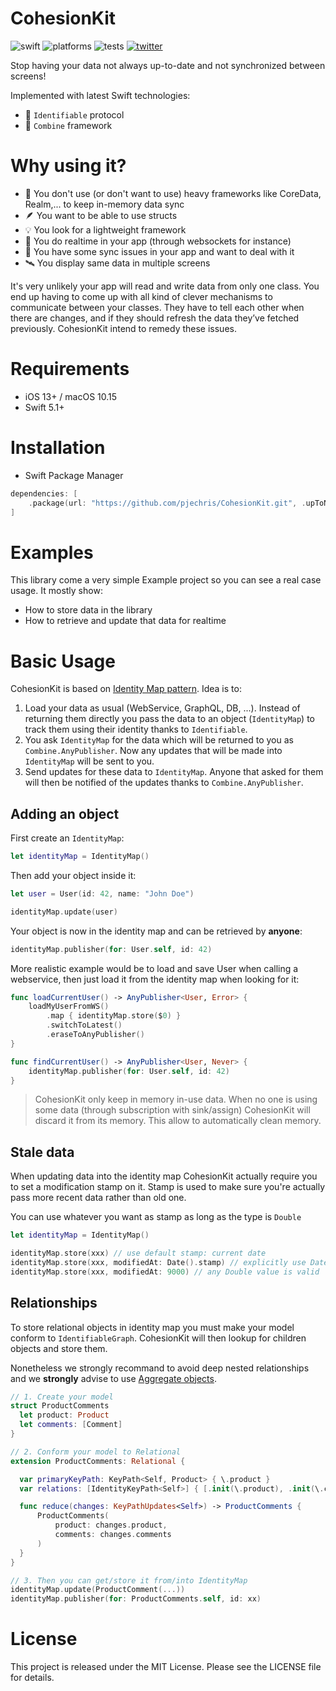 # CohesionKit

![swift](https://img.shields.io/badge/Swift-5.1%2B-orange?logo=swift&logoColor=white)
![platforms](https://img.shields.io/badge/Platforms-iOS%20%7C%20macOS-lightgrey)
![tests](https://github.com/pjechris/CohesionKit/actions/workflows/test.yml/badge.svg)
[![twitter](https://img.shields.io/badge/twitter-pjechris-1DA1F2?logo=twitter&logoColor=white)](https://twitter.com/pjechris)

Stop having your data not always up-to-date and not synchronized between screens! 

Implemented with latest Swift technologies:

- 📇 `Identifiable` protocol
- 🧰 `Combine` framework

# Why using it?

- 🦕 You don't use (or don't want to use) heavy frameworks like CoreData, Realm,... to keep in-memory data sync
- 🪶 You want to be able to use structs
- 💡 You look for a lightweight framework
- 🔁 You do realtime in your app (through websockets for instance)
- 🐛 You have some sync issues in your app and want to deal with it
- 🛰️ You display same data in multiple screens

It's very unlikely your app will read and write data from only one class. You end up having to come up with all kind of clever mechanisms to communicate between your classes. They have to tell each other when there are changes, and if they should refresh the data they’ve fetched previously. CohesionKit intend to remedy these issues.

# Requirements

- iOS 13+ / macOS 10.15
- Swift 5.1+

# Installation

- Swift Package Manager

```swift
dependencies: [
    .package(url: "https://github.com/pjechris/CohesionKit.git", .upToNextMajor(from: "0.1.0"))
]
```

# Examples

This library come a very simple Example project so you can see a real case usage. It mostly show:

- How to store data in the library
- How to retrieve and update that data for realtime

# Basic Usage

CohesionKit is based on [Identity Map pattern](http://martinfowler.com/eaaCatalog/identityMap.html). Idea is to:

1. Load your data as usual (WebService, GraphQL, DB, ...). Instead of returning them directly you pass the data to an object (`IdentityMap`) to track them using their identity thanks to `Identifiable`.
1. You ask `IdentityMap` for the data which will be returned to you as `Combine.AnyPublisher`. Now any updates that will be made into `IdentityMap` will be sent to you.
2. Send updates for these data to `IdentityMap`. Anyone that asked for them will then be notified of the updates thanks to `Combine.AnyPublisher`.

## Adding an object

First create an `IdentityMap`:

```swift
let identityMap = IdentityMap()
```

Then add your object inside it:

```swift
let user = User(id: 42, name: "John Doe")

identityMap.update(user)
```

Your object is now in the identity map and can be retrieved by **anyone**:

```swift
identityMap.publisher(for: User.self, id: 42)
```

More realistic example would be to load and save User when calling a webservice, then just load it from the identity map when looking for it:

```swift
func loadCurrentUser() -> AnyPublisher<User, Error> {
    loadMyUserFromWS()
        .map { identityMap.store($0) }
        .switchToLatest()
        .eraseToAnyPublisher()
}

func findCurrentUser() -> AnyPublisher<User, Never> {
    identityMap.publisher(for: User.self, id: 42)
}
```

> CohesionKit only keep in memory in-use data. When no one is using some data (through subscription with sink/assign) CohesionKit will discard it from its memory. This allow to automatically clean memory.

## Stale data

When updating data into the identity map CohesionKit actually require you to set a modification stamp on it. Stamp is used to make sure you're actually pass more recent data rather than old one.

You can use whatever you want as stamp as long as the type is `Double`

```swift
let identityMap = IdentityMap()

identityMap.store(xxx) // use default stamp: current date
identityMap.store(xxx, modifiedAt: Date().stamp) // explicitly use Date time stamp
identityMap.store(xxx, modifiedAt: 9000) // any Double value is valid
```

## Relationships

To store relational objects in identity map you must make your model conform to `IdentifiableGraph`. CohesionKit will then lookup for children objects and store them.

Nonetheless we strongly recommand to avoid deep nested relationships and we **strongly** advise to use [Aggregate objects](https://swiftunwrap.com/article/modeling-done-right/).

```swift
// 1. Create your model
struct ProductComments
  let product: Product
  let comments: [Comment]
}

// 2. Conform your model to Relational
extension ProductComments: Relational {

  var primaryKeyPath: KeyPath<Self, Product> { \.product }
  var relations: [IdentityKeyPath<Self>] { [.init(\.product), .init(\.comments)]}

  func reduce(changes: KeyPathUpdates<Self>) -> ProductComments {
      ProductComments(
          product: changes.product,
          comments: changes.comments
      )
  }
}

// 3. Then you can get/store it from/into IdentityMap
identityMap.update(ProductComment(...))
identityMap.publisher(for: ProductComments.self, id: xx)
```

# License

This project is released under the MIT License. Please see the LICENSE file for details.
